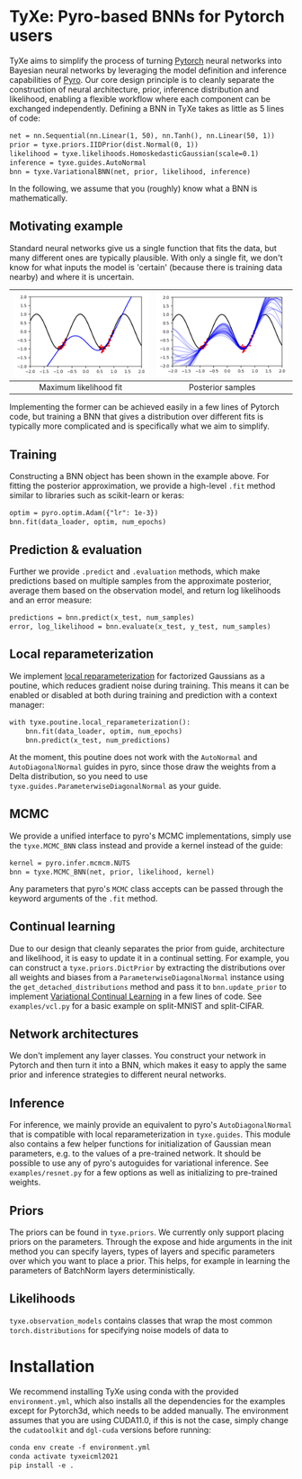 # TyXe: Pyro-based BNNs for Pytorch users

TyXe aims to simplify the process of turning [Pytorch](www.pytorch.org) neural networks into Bayesian neural networks by
leveraging the model definition and inference capabilities of [Pyro](www.pyro.ai).
Our core design principle is to cleanly separate the construction of neural architecture, prior, inference distribution
and likelihood, enabling a flexible workflow where each component can be exchanged independently.
Defining a BNN in TyXe takes as little as 5 lines of code:
```
net = nn.Sequential(nn.Linear(1, 50), nn.Tanh(), nn.Linear(50, 1))
prior = tyxe.priors.IIDPrior(dist.Normal(0, 1))
likelihood = tyxe.likelihoods.HomoskedasticGaussian(scale=0.1)
inference = tyxe.guides.AutoNormal
bnn = tyxe.VariationalBNN(net, prior, likelihood, inference)
```

In the following, we assume that you (roughly) know what a BNN is mathematically.


## Motivating example
Standard neural networks give us a single function that fits the data, but many different ones are typically plausible.
With only a single fit, we don't know for what inputs the model is 'certain' (because there is training data nearby) and
where it is uncertain.

| ![ML](blob/regression_ml.png) | ![Samples](blob/regression_samples.png) |
|:---:|:---:|
| Maximum likelihood fit | Posterior samples |

Implementing the former can be achieved easily in a few lines of Pytorch code, but training a BNN that gives a
distribution over different fits is typically more complicated and is specifically what we aim to simplify.

## Training

Constructing a BNN object has been shown in the example above. 
For fitting the posterior approximation, we provide a high-level `.fit` method similar to libraries such as scikit-learn
or keras:

```
optim = pyro.optim.Adam({"lr": 1e-3})
bnn.fit(data_loader, optim, num_epochs)
```

## Prediction & evaluation

Further we provide `.predict` and `.evaluation` methods, which make predictions based on multiple samples from the approximate posterior, average them based on the observation model, and return log likelihoods and an error measure:
```
predictions = bnn.predict(x_test, num_samples)
error, log_likelihood = bnn.evaluate(x_test, y_test, num_samples)
```

## Local reparameterization

We implement [local reparameterization](https://arxiv.org/abs/1506.02557) for factorized Gaussians as a poutine, which reduces gradient noise during training.
This means it can be enabled or disabled at both during training and prediction with a context manager:
```
with tyxe.poutine.local_reparameterization():
    bnn.fit(data_loader, optim, num_epochs)
    bnn.predict(x_test, num_predictions)
```
At the moment, this poutine does not work with the `AutoNormal` and `AutoDiagonalNormal` guides in pyro, since those draw the weights from a Delta distribution, so you need to use `tyxe.guides.ParameterwiseDiagonalNormal` as your guide. 

## MCMC

We provide a unified interface to pyro's MCMC implementations, simply use the `tyxe.MCMC_BNN` class instead and provide a kernel instead of the guide:
```
kernel = pyro.infer.mcmcm.NUTS
bnn = tyxe.MCMC_BNN(net, prior, likelihood, kernel)
```
Any parameters that pyro's `MCMC` class accepts can be passed through the keyword arguments of the `.fit` method.

## Continual learning

Due to our design that cleanly separates the prior from guide, architecture and likelihood, it is easy to update it in a continual setting.
For example, you can construct a `tyxe.priors.DictPrior` by extracting the distributions over all weights and biases from a `ParameterwiseDiagonalNormal` instance using the `get_detached_distributions` method and pass it to `bnn.update_prior` to implement [Variational Continual Learning](https://arxiv.org/abs/1710.10628) in a few lines of code.
See `examples/vcl.py` for a basic example on split-MNIST and split-CIFAR. 

## Network architectures

We don't implement any layer classes.
You construct your network in Pytorch and then turn it into a BNN, which makes it easy to apply the same prior and inference strategies to different neural networks.
  
## Inference

For inference, we mainly provide an equivalent to pyro's `AutoDiagonalNormal` that is compatible with local reparameterization in `tyxe.guides`.
This module also contains a few helper functions for initialization of Gaussian mean parameters, e.g. to the values of a pre-trained network.
It should be possible to use any of pyro's autoguides for variational inference.
See `examples/resnet.py` for a few options as well as initializing to pre-trained weights.   

## Priors

The priors can be found in `tyxe.priors`.
We currently only support placing priors on the parameters.
Through the expose and hide arguments in the init method you can specify layers, types of layers and specific parameters over which you want to place a prior.
This helps, for example in learning the parameters of BatchNorm layers deterministically.
 

## Likelihoods

`tyxe.observation_models` contains classes that wrap the most common `torch.distributions` for specifying noise models of data to   


# Installation

We recommend installing TyXe using conda with the provided `environment.yml`, which also installs all the dependencies for the examples except for Pytorch3d, which needs to be added manually.
The environment assumes that you are using CUDA11.0, if this is not the case, simply change the `cudatoolkit` and `dgl-cuda` versions before running:
```
conda env create -f environment.yml
conda activate tyxeicml2021
pip install -e .
```
